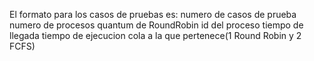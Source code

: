 El formato para los casos de pruebas es:
numero de casos de prueba
numero de procesos
quantum de RoundRobin
id del proceso
tiempo de llegada
tiempo de ejecucion
cola a la que pertenece(1 Round Robin y 2 FCFS)

